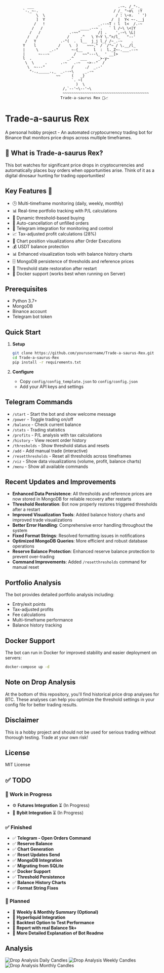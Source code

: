 ```
          ___                                      .-~. /_"-._
        `-._~-.                                  / /_ "~o\  :Y
              \  \                                / : \~x.  ` ')
              ]  Y                              /  |  Y< ~-.__j
             /   !                        _.--~T : l  l<  /.-~
            /   /                 ____.--~ .   ` l /~\ \<|Y
           /   /             .-~~"        /| .    ',-~\ \L|
          /   /             /     .^   \ Y~Y \.^>/l_   "--'
         /   Y           .-"(  .  l__  j_j l_/ /~_.-~    .
        Y    l          /    \  )    ~~~." / `/"~ / \.__/l_
        |     \     _.-"      ~-{__     l  :  l._Z~-.___.--~
        |      ~---~           /   ~~"---\_  ' __[>
        l  .                _.^   ___     _>-y~
         \  \     .      .-~   .-~   ~>--"  /
          \  ~---"            /     ./  _.-'
           "-.,_____.,_  _.--~\     _.-~
                       ~~     (   _}       
                              `. ~(
                                )  \
                          /,`--'~\--'~\
                          ~~~~~~~~~~~~~~~~~~~~~~~~~~~~~~~~~~~~~~~
                         Trade-a-saurus Rex 🦖📈
```

# Trade-a-saurus Rex

A personal hobby project - An automated cryptocurrency trading bot for Binance that monitors price drops across multiple timeframes.

## 🦖 What is Trade-a-saurus Rex?

This bot watches for significant price drops in cryptocurrencies and automatically places buy orders when opportunities arise. Think of it as a digital dinosaur hunting for trading opportunities!

## Key Features 🚀

- 🕒 Multi-timeframe monitoring (daily, weekly, monthly)
- 📊 Real-time portfolio tracking with P/L calculations
- 🎯 Dynamic threshold-based buying
- 🔄 Auto-cancellation of unfilled orders
- 🤖 Telegram integration for monitoring and control
- 📈 Tax-adjusted profit calculations (28%)
- 🎨 Chart position visualizations after Order Executions
- 💰 USDT balance protection
- 📊 Enhanced visualization tools with balance history charts
- 🗄️ MongoDB persistence of thresholds and reference prices
- 🔁 Threshold state restoration after restart
- 🐳 Docker support (works best when running on Server)

## Prerequisites

- Python 3.7+
- MongoDB
- Binance account
- Telegram bot token

## Quick Start

1. **Setup**
   ```bash
   git clone https://github.com/yourusername/Trade-a-saurus-Rex.git
   cd Trade-a-saurus-Rex
   pip install -r requirements.txt
   ```

2. **Configure**
   - Copy `config/config_template.json` to `config/config.json`
   - Add your API keys and settings

## Telegram Commands

- `/start` - Start the bot and show welcome message
- `/power` - Toggle trading on/off
- `/balance` - Check current balance
- `/stats` - Trading statistics
- `/profits` - P/L analysis with tax calculations 
- `/history` - View recent order history
- `/thresholds` - Show threshold status and resets
- `/add` - Add manual trade (interactive)
- `/resetthresholds` - Reset all thresholds across timeframes
- `/viz` - Show data visualizations (volume, profit, balance charts)
- `/menu` - Show all available commands

## Recent Updates and Improvements

- **Enhanced Data Persistence**: All thresholds and reference prices are now stored in MongoDB for reliable recovery after restarts
- **Threshold Restoration**: Bot now properly restores triggered thresholds after a restart
- **Improved Visualization Tools**: Added balance history charts and improved trade visualizations
- **Better Error Handling**: Comprehensive error handling throughout the system
- **Fixed Format Strings**: Resolved formatting issues in notifications
- **Optimized MongoDB Queries**: More efficient and robust database operations
- **Reserve Balance Protection**: Enhanced reserve balance protection to prevent over-trading
- **Command Improvements**: Added `/resetthresholds` command for manual reset

## Portfolio Analysis

The bot provides detailed portfolio analysis including:
- Entry/exit points
- Tax-adjusted profits
- Fee calculations
- Multi-timeframe performance
- Balance history tracking

## Docker Support

The bot can run in Docker for improved stability and easier deployment on servers:

```bash
docker-compose up -d
```

## Note on Drop Analysis

At the bottom of this repository, you'll find historical price drop analyses for BTC. These analyses can help you optimize the threshold settings in your config file for better trading results.

## Disclaimer

This is a hobby project and should not be used for serious trading without thorough testing. Trade at your own risk!

## License

MIT License


## ✅ TODO  

### 🚀 Work in Progress  
- ⚙️ **Futures Integration** ⏳ (In Progress)  
- 🔗 **Bybit Integration** ⏳ (In Progress)  

### ✅ Finished  
- ✅ **Telegram - Open Orders Command**  
- ✅ **Reserve Balance**  
- ✅ **Chart Generation**  
- ✅ **Reset Updates Send**  
- ✅ **MongoDB Integration**  
- ✅ **Migrating from SQLite**  
- ✅ **Docker Support**
- ✅ **Threshold Persistence**
- ✅ **Balance History Charts**
- ✅ **Format String Fixes**

### 📌 Planned  
- 📌 **Weekly & Monthly Summary (Optional)**  
- 📌 **Hyperliquid Integration**
- 📌 **Backtest Option to Test Performance**
- 📌 **Report with real Balance 5k+**
- 📌 **More Detailed Explanation of Bot Readme**

## Analysis

![Drop Analysis Daily Candles](src/img/data1.png)
![Drop Analysis Weekly Candles](src/img/data2.png)
![Drop Analysis Monthly Candles](src/img/data3.png)
